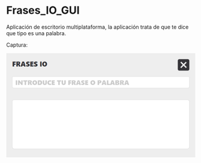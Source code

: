# Frases_IO_GUI
Aplicación de escritorio multiplataforma, la aplicación trata de que te dice que tipo es una palabra.

Captura:

![Ejemplo](ejm.PNG)
